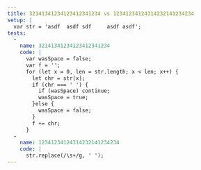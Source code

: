 ```yaml
---
title: 32141341234123412341234 vs 12341234124314232141234234
setup: |
  var str = 'asdf  asdf sdf     asdf asdf';
tests:
  -
    name: 32141341234123412341234
    code: |
      var wasSpace = false;
      var f = '';
      for (let x = 0, len = str.length; x < len; x++) {
        let chr = str[x];
        if (chr === ' ') {
          if (wasSpace) continue;
          wasSpace = true;
        }else {
          wasSpace = false;
        }
        f += chr;
      }
  -
    name: 12341234124314232141234234
    code: |
      str.replace(/\s+/g, ' ');
---
```


